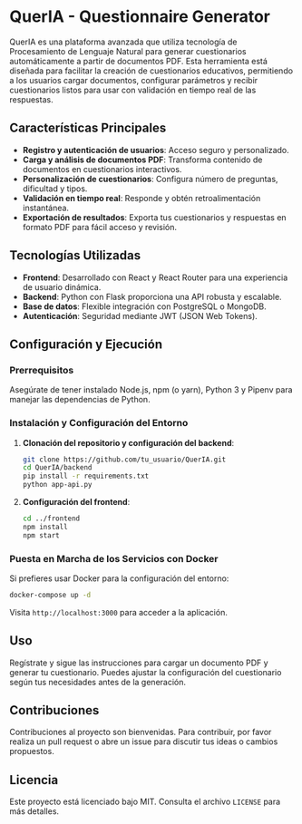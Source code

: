 
# QuerIA - Questionnaire Generator

QuerIA es una plataforma avanzada que utiliza tecnología de Procesamiento de Lenguaje Natural para generar cuestionarios automáticamente a partir de documentos PDF. Esta herramienta está diseñada para facilitar la creación de cuestionarios educativos, permitiendo a los usuarios cargar documentos, configurar parámetros y recibir cuestionarios listos para usar con validación en tiempo real de las respuestas.

## Características Principales

- **Registro y autenticación de usuarios**: Acceso seguro y personalizado.
- **Carga y análisis de documentos PDF**: Transforma contenido de documentos en cuestionarios interactivos.
- **Personalización de cuestionarios**: Configura número de preguntas, dificultad y tipos.
- **Validación en tiempo real**: Responde y obtén retroalimentación instantánea.
- **Exportación de resultados**: Exporta tus cuestionarios y respuestas en formato PDF para fácil acceso y revisión.

## Tecnologías Utilizadas

- **Frontend**: Desarrollado con React y React Router para una experiencia de usuario dinámica.
- **Backend**: Python con Flask proporciona una API robusta y escalable.
- **Base de datos**: Flexible integración con PostgreSQL o MongoDB.
- **Autenticación**: Seguridad mediante JWT (JSON Web Tokens).

## Configuración y Ejecución

### Prerrequisitos

Asegúrate de tener instalado Node.js, npm (o yarn), Python 3 y Pipenv para manejar las dependencias de Python.

### Instalación y Configuración del Entorno

1. **Clonación del repositorio y configuración del backend**:
    ```bash
    git clone https://github.com/tu_usuario/QuerIA.git
    cd QuerIA/backend
    pip install -r requirements.txt
    python app-api.py
    ```

2. **Configuración del frontend**:
    ```bash
    cd ../frontend
    npm install
    npm start
    ```

### Puesta en Marcha de los Servicios con Docker

Si prefieres usar Docker para la configuración del entorno:
```bash
docker-compose up -d
```
Visita `http://localhost:3000` para acceder a la aplicación.

## Uso

Regístrate y sigue las instrucciones para cargar un documento PDF y generar tu cuestionario. Puedes ajustar la configuración del cuestionario según tus necesidades antes de la generación.

## Contribuciones

Contribuciones al proyecto son bienvenidas. Para contribuir, por favor realiza un pull request o abre un issue para discutir tus ideas o cambios propuestos.

## Licencia

Este proyecto está licenciado bajo MIT. Consulta el archivo `LICENSE` para más detalles.
